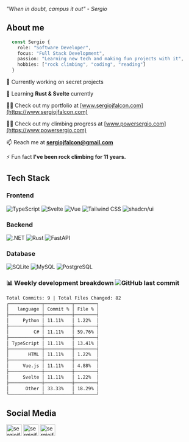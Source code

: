 *"When in doubt, campus it out" - Sergio*

## About me

```typescript
  const Sergio {
    role: "Software Developer",
    focus: "Full Stack Development",
    passion: "Learning new tech and making fun projects with it",
    hobbies: ["rock climbing", "coding", "reading"]
  }
```

🔭 Currently working on secret projects

🌱 Learning **Rust & Svelte** currently

👨‍💻 Check out my portfolio at [www.sergiojfalcon.com](https://www.sergiojfalcon.com)

👨‍💻 Check out my climbing progress at [www.powersergio.com](https://www.powersergio.com)

📫 Reach me at **sergiojfalcon@gmail.com**

⚡ Fun fact **I've been rock climbing for 11 years.**

## Tech Stack

### Frontend

![TypeScript](https://img.shields.io/badge/typescript-icon?style=for-the-badge&logo=typescript&color=%23555555)
![Svelte](https://img.shields.io/badge/svelte-icon?style=for-the-badge&logo=svelte&color=%23555555)
![Vue](https://img.shields.io/badge/vue.js-icon?style=for-the-badge&logo=vue.js&color=%23555555)
![Tailwind CSS](https://img.shields.io/badge/tailwindcss-icon?style=for-the-badge&logo=tailwindcss&color=%23555555)
![shadcn/ui](https://img.shields.io/badge/shadcn%2Fui-icon?style=for-the-badge&logo=shadcn%2Fui&color=%23555555)

### Backend

![.NET](https://img.shields.io/badge/.net-icon?style=for-the-badge&logo=.net&color=%23555555)
![Rust](https://img.shields.io/badge/rust-icon?style=for-the-badge&logo=rust&color=%23555555)
![FastAPI](https://img.shields.io/badge/FastAPI-icon?style=for-the-badge&logo=fastapi&color=%23555555)

### Database

![SQLite](https://img.shields.io/badge/sqlite-icon?style=for-the-badge&logo=sqlite&color=%23555555)
![MySQL](https://img.shields.io/badge/mysql-icon?style=for-the-badge&logo=mysql&color=%23555555)
![PostgreSQL](https://img.shields.io/badge/postgresql-icon?style=for-the-badge&logo=postgresql&color=%23555555)

### 📊 Weekly development breakdown ![GitHub last commit](https://img.shields.io/github/last-commit/sergiojfalcon/sergiojfalcon)

```txt
Total Commits: 9 | Total Files Changed: 82
┌────────────┬──────────┬────────┐
│   language │ Commit % │ File % │
├────────────┼──────────┼────────┤
│     Python │ 11.11%   │ 1.22%  │
├────────────┼──────────┼────────┤
│         C# │ 11.11%   │ 59.76% │
├────────────┼──────────┼────────┤
│ TypeScript │ 11.11%   │ 13.41% │
├────────────┼──────────┼────────┤
│       HTML │ 11.11%   │ 1.22%  │
├────────────┼──────────┼────────┤
│     Vue.js │ 11.11%   │ 4.88%  │
├────────────┼──────────┼────────┤
│     Svelte │ 11.11%   │ 1.22%  │
├────────────┼──────────┼────────┤
│      Other │ 33.33%   │ 18.29% │
└────────────┴──────────┴────────┘
```

## Social Media

<p align="left">
    <a href="https://www.youtube.com/@powersergio" target="blank"><img align="center" src="https://raw.githubusercontent.com/rahuldkjain/github-profile-readme-generator/master/src/images/icons/Social/youtube.svg" alt="sergiojfalcon" height="30" width="40" /></a>
    <a href="https://instagram.com/sergiojfalcon" target="blank"><img align="center" src="https://raw.githubusercontent.com/rahuldkjain/github-profile-readme-generator/master/src/images/icons/Social/instagram.svg" alt="sergiojfalcon" height="30" width="40" /></a>
    <a href="https://linkedin.com/in/sergiojfalcon" target="blank"><img align="center" src="https://raw.githubusercontent.com/rahuldkjain/github-profile-readme-generator/master/src/images/icons/Social/linked-in-alt.svg" alt="sergiojfalcon" height="30" width="40" /></a>
</p>